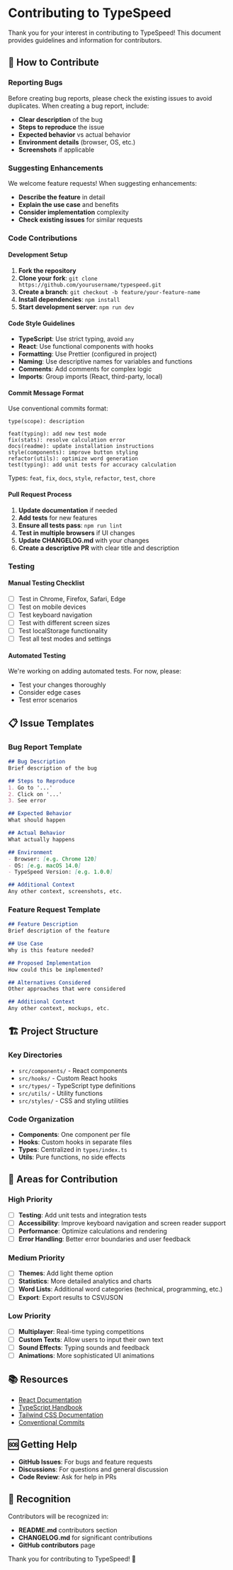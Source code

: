 # Contributing to TypeSpeed

Thank you for your interest in contributing to TypeSpeed! This document provides guidelines and information for contributors.

## 🤝 How to Contribute

### Reporting Bugs

Before creating bug reports, please check the existing issues to avoid duplicates. When creating a bug report, include:

- **Clear description** of the bug
- **Steps to reproduce** the issue
- **Expected behavior** vs actual behavior
- **Environment details** (browser, OS, etc.)
- **Screenshots** if applicable

### Suggesting Enhancements

We welcome feature requests! When suggesting enhancements:

- **Describe the feature** in detail
- **Explain the use case** and benefits
- **Consider implementation** complexity
- **Check existing issues** for similar requests

### Code Contributions

#### Development Setup

1. **Fork the repository**
2. **Clone your fork**: `git clone https://github.com/yourusername/typespeed.git`
3. **Create a branch**: `git checkout -b feature/your-feature-name`
4. **Install dependencies**: `npm install`
5. **Start development server**: `npm run dev`

#### Code Style Guidelines

- **TypeScript**: Use strict typing, avoid `any`
- **React**: Use functional components with hooks
- **Formatting**: Use Prettier (configured in project)
- **Naming**: Use descriptive names for variables and functions
- **Comments**: Add comments for complex logic
- **Imports**: Group imports (React, third-party, local)

#### Commit Message Format

Use conventional commits format:

```
type(scope): description

feat(typing): add new test mode
fix(stats): resolve calculation error
docs(readme): update installation instructions
style(components): improve button styling
refactor(utils): optimize word generation
test(typing): add unit tests for accuracy calculation
```

Types: `feat`, `fix`, `docs`, `style`, `refactor`, `test`, `chore`

#### Pull Request Process

1. **Update documentation** if needed
2. **Add tests** for new features
3. **Ensure all tests pass**: `npm run lint`
4. **Test in multiple browsers** if UI changes
5. **Update CHANGELOG.md** with your changes
6. **Create a descriptive PR** with clear title and description

### Testing

#### Manual Testing Checklist

- [ ] Test in Chrome, Firefox, Safari, Edge
- [ ] Test on mobile devices
- [ ] Test keyboard navigation
- [ ] Test with different screen sizes
- [ ] Test localStorage functionality
- [ ] Test all test modes and settings

#### Automated Testing

We're working on adding automated tests. For now, please:

- Test your changes thoroughly
- Consider edge cases
- Test error scenarios

## 📋 Issue Templates

### Bug Report Template

```markdown
## Bug Description
Brief description of the bug

## Steps to Reproduce
1. Go to '...'
2. Click on '...'
3. See error

## Expected Behavior
What should happen

## Actual Behavior
What actually happens

## Environment
- Browser: [e.g. Chrome 120]
- OS: [e.g. macOS 14.0]
- TypeSpeed Version: [e.g. 1.0.0]

## Additional Context
Any other context, screenshots, etc.
```

### Feature Request Template

```markdown
## Feature Description
Brief description of the feature

## Use Case
Why is this feature needed?

## Proposed Implementation
How could this be implemented?

## Alternatives Considered
Other approaches that were considered

## Additional Context
Any other context, mockups, etc.
```

## 🏗️ Project Structure

### Key Directories

- `src/components/` - React components
- `src/hooks/` - Custom React hooks
- `src/types/` - TypeScript type definitions
- `src/utils/` - Utility functions
- `src/styles/` - CSS and styling utilities

### Code Organization

- **Components**: One component per file
- **Hooks**: Custom hooks in separate files
- **Types**: Centralized in `types/index.ts`
- **Utils**: Pure functions, no side effects

## 🎯 Areas for Contribution

### High Priority

- [ ] **Testing**: Add unit tests and integration tests
- [ ] **Accessibility**: Improve keyboard navigation and screen reader support
- [ ] **Performance**: Optimize calculations and rendering
- [ ] **Error Handling**: Better error boundaries and user feedback

### Medium Priority

- [ ] **Themes**: Add light theme option
- [ ] **Statistics**: More detailed analytics and charts
- [ ] **Word Lists**: Additional word categories (technical, programming, etc.)
- [ ] **Export**: Export results to CSV/JSON

### Low Priority

- [ ] **Multiplayer**: Real-time typing competitions
- [ ] **Custom Texts**: Allow users to input their own text
- [ ] **Sound Effects**: Typing sounds and feedback
- [ ] **Animations**: More sophisticated UI animations

## 📚 Resources

- [React Documentation](https://reactjs.org/docs/)
- [TypeScript Handbook](https://www.typescriptlang.org/docs/)
- [Tailwind CSS Documentation](https://tailwindcss.com/docs)
- [Conventional Commits](https://www.conventionalcommits.org/)

## 🆘 Getting Help

- **GitHub Issues**: For bugs and feature requests
- **Discussions**: For questions and general discussion
- **Code Review**: Ask for help in PRs

## 🙏 Recognition

Contributors will be recognized in:

- **README.md** contributors section
- **CHANGELOG.md** for significant contributions
- **GitHub contributors** page

Thank you for contributing to TypeSpeed! 🚀 